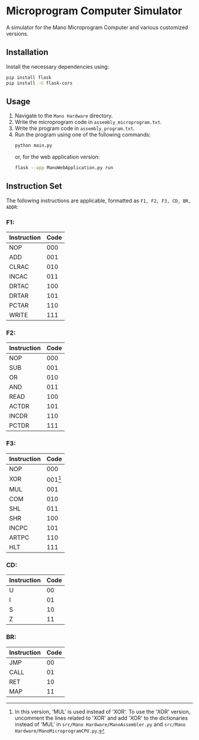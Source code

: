 # Microprogram Computer Simulator

A simulator for the Mano Microprogram Computer and various customized versions.

## Installation

Install the necessary dependencies using:
```bash
pip install flask
pip install -U flask-cors
```

## Usage

1. Navigate to the `Mano Hardware` directory.
2. Write the microprogram code in `assembly_microprogram.txt`.
3. Write the program code in `assembly_program.txt`.
4. Run the program using one of the following commands:
   ```bash
   python main.py
   ```
   or, for the web application version:
   ```bash
   flask --app ManoWebApplication.py run
   ```

## Instruction Set

The following instructions are applicable, formatted as `F1, F2, F3, CD, BR, ADDR`:

### F1:
| Instruction | Code |
|-------------|------|
| NOP         | 000  |
| ADD         | 001  |
| CLRAC       | 010  |
| INCAC       | 011  |
| DRTAC       | 100  |
| DRTAR       | 101  |
| PCTAR       | 110  |
| WRITE       | 111  |

### F2:
| Instruction | Code |
|-------------|------|
| NOP         | 000  |
| SUB         | 001  |
| OR          | 010  |
| AND         | 011  |
| READ        | 100  |
| ACTDR       | 101  |
| INCDR       | 110  |
| PCTDR       | 111  |

### F3:
| Instruction | Code |
|-------------|------|
| NOP         | 000  |
| XOR         | 001[^1] |
| MUL         | 001  |
| COM         | 010  |
| SHL         | 011  |
| SHR         | 100  |
| INCPC       | 101  |
| ARTPC       | 110  |
| HLT         | 111  |

### CD:
| Instruction | Code |
|-------------|------|
| U           | 00   |
| I           | 01   |
| S           | 10   |
| Z           | 11   |

### BR:
| Instruction | Code |
|-------------|------|
| JMP         | 00   |
| CALL        | 01   |
| RET         | 10   |
| MAP         | 11   |

[^1]: In this version, 'MUL' is used instead of 'XOR'. To use the 'XOR' version, uncomment the lines related to 'XOR' and add 'XOR' to the dictionaries instead of 'MUL' in `src/Mano Hardware/ManoAssembler.py` and `src/Mano Hardware/ManoMicroprogramCPU.py`.
